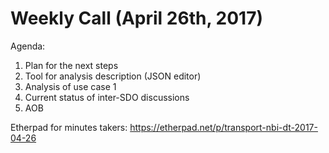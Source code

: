 # Weekly Call (April 26th, 2017)

Agenda:
1) Plan for the next steps
2) Tool for analysis description (JSON editor)
3) Analysis of use case 1
4) Current status of inter-SDO discussions
5) AOB

Etherpad for minutes takers: https://etherpad.net/p/transport-nbi-dt-2017-04-26
